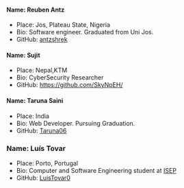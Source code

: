 #### Name: Reuben Antz
 - Place: Jos, Plateau State, Nigeria
 - Bio: Software engineer. Graduated from Uni Jos.
 - GitHub: [antzshrek](https://github.com/antzshrek)


#### Name: Sujit
- Place: Nepal,KTM
- Bio: CyberSecurity Researcher
- GitHub: https://github.com/SkyNpEH/


#### Name: Taruna Saini
 - Place: India
 - Bio: Web Developer. Pursuing Graduation.
 - GitHub: [Taruna06](https://github.com/Taruna06)


### Name: Luís Tovar
 - Place: Porto, Portugal
 - Bio: Computer and Software Engineering student at [ISEP](https://isep.ipp.pt)
 - GitHub: [LuisTovar0](https://github.com/LuísTovar0)


